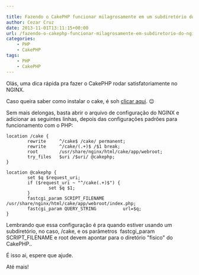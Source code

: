 ```yaml
---

title: Fazendo o CakePHP funcionar milagrosamente em um subdiretório do NGINX
author: Cezar Cruz
date: 2013-11-01T13:11:15+00:00
url: /fazendo-o-cakephp-funcionar-milagrosamente-em-subdiretorio-do-nginx/
categories:
    - PHP
    - CakePHP
tags:
    - PHP
    - CakePHP
---
```


Olás, uma dica rápida pra fazer o CakePHP rodar satisfatoriamente no NGINX.

Caso queira saber como instalar o cake, é soh <a title="Como instalar o Nginx + PHP + MySql no Ubuntu" href="/como-instalar-o-nginx-php-mysql-no-ubuntu/" target="_blank">clicar aqui</a>. 😉

Sem mais delongas, basta abrir o arquivo de configuração do NGINX e adicionar as seguintes linhas, depois das configurações padrões para funcionamento com o PHP:

```text
location /cake {
        rewrite     ^/cake$ /cake/ permanent;
        rewrite     ^/cake/(.+)$ /$1 break;
        root        /usr/share/nginx/html/cake/app/webroot;
        try_files   $uri /$uri/ @cakephp;
}

location @cakephp {
        set $q $request_uri;
        if ($request_uri ~ "^/cake(.+)$") {
                set $q $1;
        }
        fastcgi_param SCRIPT_FILENAME       /usr/share/nginx/html/cake/app/webroot/index.php;
        fastcgi_param QUERY_STRING          url=$q;
}
```

Lembrando que essa configuração é pra quando estiver usando um subdiretório, no caso, /cake, e os parâmetros  fastcgi\_param SCRIPT\_FILENAME e root devem apontar para o diretório "fisico" do CakePHP..

É isso ai, espere que ajude.

Até mais!